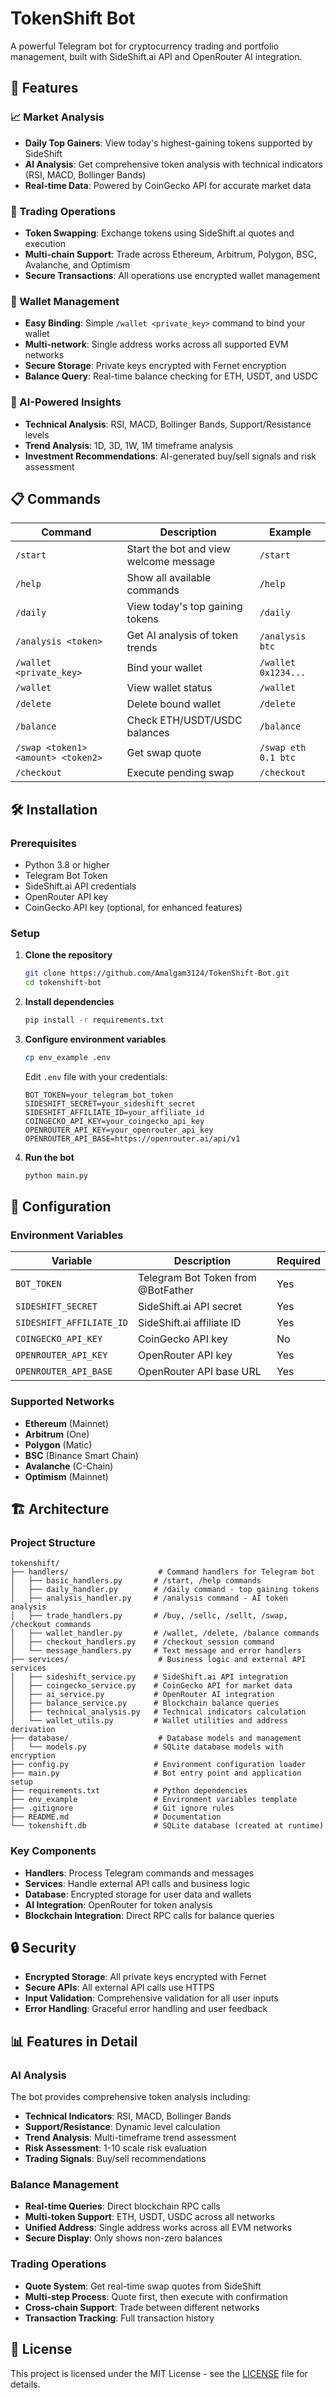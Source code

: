 # TokenShift Bot

A powerful Telegram bot for cryptocurrency trading and portfolio management, built with SideShift.ai API and OpenRouter AI integration.

## 🚀 Features

### 📈 Market Analysis
- **Daily Top Gainers**: View today's highest-gaining tokens supported by SideShift
- **AI Analysis**: Get comprehensive token analysis with technical indicators (RSI, MACD, Bollinger Bands)
- **Real-time Data**: Powered by CoinGecko API for accurate market data

### 💱 Trading Operations
- **Token Swapping**: Exchange tokens using SideShift.ai quotes and execution
- **Multi-chain Support**: Trade across Ethereum, Arbitrum, Polygon, BSC, Avalanche, and Optimism
- **Secure Transactions**: All operations use encrypted wallet management

### 🔑 Wallet Management
- **Easy Binding**: Simple `/wallet <private_key>` command to bind your wallet
- **Multi-network**: Single address works across all supported EVM networks
- **Secure Storage**: Private keys encrypted with Fernet encryption
- **Balance Query**: Real-time balance checking for ETH, USDT, and USDC

### 🤖 AI-Powered Insights
- **Technical Analysis**: RSI, MACD, Bollinger Bands, Support/Resistance levels
- **Trend Analysis**: 1D, 3D, 1W, 1M timeframe analysis
- **Investment Recommendations**: AI-generated buy/sell signals and risk assessment

## 📋 Commands

| Command | Description | Example |
|---------|-------------|---------|
| `/start` | Start the bot and view welcome message | `/start` |
| `/help` | Show all available commands | `/help` |
| `/daily` | View today's top gaining tokens | `/daily` |
| `/analysis <token>` | Get AI analysis of token trends | `/analysis btc` |
| `/wallet <private_key>` | Bind your wallet | `/wallet 0x1234...` |
| `/wallet` | View wallet status | `/wallet` |
| `/delete` | Delete bound wallet | `/delete` |
| `/balance` | Check ETH/USDT/USDC balances | `/balance` |
| `/swap <token1> <amount> <token2>` | Get swap quote | `/swap eth 0.1 btc` |
| `/checkout` | Execute pending swap | `/checkout` |

## 🛠️ Installation

### Prerequisites
- Python 3.8 or higher
- Telegram Bot Token
- SideShift.ai API credentials
- OpenRouter API key
- CoinGecko API key (optional, for enhanced features)

### Setup

1. **Clone the repository**
   ```bash
   git clone https://github.com/Amalgam3124/TokenShift-Bot.git
   cd tokenshift-bot
   ```

2. **Install dependencies**
   ```bash
   pip install -r requirements.txt
   ```

3. **Configure environment variables**
   ```bash
   cp env_example .env
   ```
   
   Edit `.env` file with your credentials:
   ```env
   BOT_TOKEN=your_telegram_bot_token
   SIDESHIFT_SECRET=your_sideshift_secret
   SIDESHIFT_AFFILIATE_ID=your_affiliate_id
   COINGECKO_API_KEY=your_coingecko_api_key
   OPENROUTER_API_KEY=your_openrouter_api_key
   OPENROUTER_API_BASE=https://openrouter.ai/api/v1
   ```

4. **Run the bot**
   ```bash
   python main.py
   ```

## 🔧 Configuration

### Environment Variables

| Variable | Description | Required |
|----------|-------------|----------|
| `BOT_TOKEN` | Telegram Bot Token from @BotFather | Yes |
| `SIDESHIFT_SECRET` | SideShift.ai API secret | Yes |
| `SIDESHIFT_AFFILIATE_ID` | SideShift.ai affiliate ID | Yes |
| `COINGECKO_API_KEY` | CoinGecko API key | No |
| `OPENROUTER_API_KEY` | OpenRouter API key | Yes |
| `OPENROUTER_API_BASE` | OpenRouter API base URL | Yes |

### Supported Networks

- **Ethereum** (Mainnet)
- **Arbitrum** (One)
- **Polygon** (Matic)
- **BSC** (Binance Smart Chain)
- **Avalanche** (C-Chain)
- **Optimism** (Mainnet)

## 🏗️ Architecture

### Project Structure
```
tokenshift/
├── handlers/                    # Command handlers for Telegram bot
│   ├── basic_handlers.py       # /start, /help commands
│   ├── daily_handler.py        # /daily command - top gaining tokens
│   ├── analysis_handler.py     # /analysis command - AI token analysis
│   ├── trade_handlers.py       # /buy, /sellc, /sellt, /swap, /checkout commands
│   ├── wallet_handler.py       # /wallet, /delete, /balance commands
│   ├── checkout_handlers.py    # /checkout_session command
│   └── message_handlers.py     # Text message and error handlers
├── services/                    # Business logic and external API services
│   ├── sideshift_service.py    # SideShift.ai API integration
│   ├── coingecko_service.py    # CoinGecko API for market data
│   ├── ai_service.py           # OpenRouter AI integration
│   ├── balance_service.py      # Blockchain balance queries
│   ├── technical_analysis.py   # Technical indicators calculation
│   └── wallet_utils.py         # Wallet utilities and address derivation
├── database/                    # Database models and management
│   └── models.py               # SQLite database models with encryption
├── config.py                   # Environment configuration loader
├── main.py                     # Bot entry point and application setup
├── requirements.txt            # Python dependencies
├── env_example                 # Environment variables template
├── .gitignore                  # Git ignore rules
├── README.md                   # Documentation
└── tokenshift.db               # SQLite database (created at runtime)
```

### Key Components

- **Handlers**: Process Telegram commands and messages
- **Services**: Handle external API calls and business logic
- **Database**: Encrypted storage for user data and wallets
- **AI Integration**: OpenRouter for token analysis
- **Blockchain Integration**: Direct RPC calls for balance queries

## 🔒 Security

- **Encrypted Storage**: All private keys encrypted with Fernet
- **Secure APIs**: All external API calls use HTTPS
- **Input Validation**: Comprehensive validation for all user inputs
- **Error Handling**: Graceful error handling and user feedback

## 📊 Features in Detail

### AI Analysis
The bot provides comprehensive token analysis including:
- **Technical Indicators**: RSI, MACD, Bollinger Bands
- **Support/Resistance**: Dynamic level calculation
- **Trend Analysis**: Multi-timeframe trend assessment
- **Risk Assessment**: 1-10 scale risk evaluation
- **Trading Signals**: Buy/sell recommendations

### Balance Management
- **Real-time Queries**: Direct blockchain RPC calls
- **Multi-token Support**: ETH, USDT, USDC across all networks
- **Unified Address**: Single address works across all EVM networks
- **Secure Display**: Only shows non-zero balances

### Trading Operations
- **Quote System**: Get real-time swap quotes from SideShift
- **Multi-step Process**: Quote first, then execute with confirmation
- **Cross-chain Support**: Trade between different networks
- **Transaction Tracking**: Full transaction history


## 📝 License

This project is licensed under the MIT License - see the [LICENSE](LICENSE) file for details.

